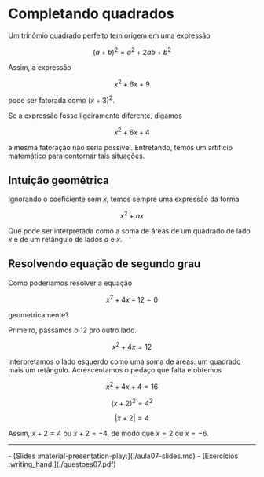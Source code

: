 # Completando quadrados

Um trinômio quadrado perfeito tem origem em uma expressão 

$$(a+b)^2 = a^2 + 2ab + b^2$$

Assim, a expressão 

$$x^2 +6x + 9$$ 

pode ser fatorada como $(x+3)^2$.

Se a expressão fosse ligeiramente diferente, digamos

$$x^2 + 6x + 4$$

a mesma fatoração não seria possível. Entretando, temos um artifício matemático para contornar tais situações.

## Intuição geométrica

Ignorando o coeficiente sem $x$, temos sempre uma expressão da forma 

$$x^2 + ax$$

Que pode ser interpretada como a soma de áreas de um quadrado de lado $x$ e de um retângulo de lados $a$ e $x$. 



## Resolvendo equação de segundo grau

Como poderíamos resolver a equação 

$$x^2 + 4x - 12 = 0$$

geometricamente?

Primeiro, passamos o 12 pro outro lado. 

$$x^2 + 4x =  12 $$

Interpretamos o lado esquerdo como uma soma de áreas: um quadrado mais um retângulo. Acrescentamos o pedaço que falta e obtemos 

$$x^2 + 4x + 4 = 16 $$

$$(x+2)^2 = 4^2$$

$$|x+2| = 4$$

Assim, $x+2 = 4$ ou $x+2 = -4$, de modo que $x=2$ ou $x=-6$.

---

<div class="grid cards" markdown>
 - [Slides :material-presentation-play:](./aula07-slides.md)
 - [Exercícios :writing_hand:](./questoes07.pdf)
</div>
